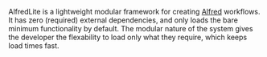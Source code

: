 AlfredLite is a lightweight modular framework for creating 
[Alfred](http://www.alfredapp.com/) workflows. It has zero (required) external
dependencies, and only loads the bare minimum functionality by default. The
modular nature of the system gives the developer the flexability to load only
what they require, which keeps load times fast.

